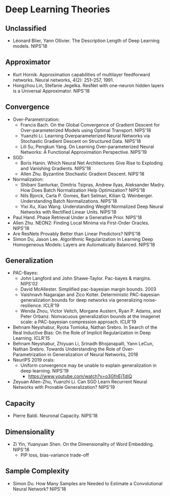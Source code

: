 # Deep Learning Theories

## Unclassified
- Léonard Blier, Yann Ollivier. The Description Length of Deep Learning models. NIPS'18

## Approximator
- Kurt Hornik. Approximation capabilities of multilayer feedforward networks. Neural networks, 4(2):
251–257, 1991.
- Hongzhou Lin, Stefanie Jegelka. ResNet with one-neuron hidden layers is a Universal Approximator. NIPS'18

## Convergence
- Over-Parametrization:
	- Francis Bach. On the Global Convergence of Gradient Descent for Over-parameterized Models using Optimal Transport. NIPS'18
	- Yuanzhi Li. Learning Overparameterized Neural Networks via Stochastic Gradient Descent on Structured Data. NIPS'18
	- Lili Su, Pengkun Yang. On Learning Over-parameterized Neural Networks: A Functional Approximation Perspective. NIPS'19
- SGD:
	- Boris Hanin. Which Neural Net Architectures Give Rise to Exploding and Vanishing Gradients. NIPS'18
	- Allen Zhu. Byzantine Stochastic Gradient Descent. NIPS'18
- Normalization:
	- Shibani Santurkar, Dimitris Tsipras, Andrew Ilyas, Aleksander Madry. How Does Batch Normalization Help Optimization? NIPS'18
	- Nils Bjorck, Carla P. Gomes, Bart Selman, Kilian Q. Weinberger. Understanding Batch Normalizations. NIPS'18
	- Yixi Xu, Xiao Wang. Understanding Weight Normalized Deep Neural Networks with Rectified Linear Units. NIPS'18
- Paul Hand. Phase Retrieval Under a Generative Prior. NIPS'18
- Allen Zhu. NEON2: Finding Local Minima via First-Order Oracles. NIPS'18
- Are ResNets Provably Better than Linear Predictors? NIPS'18
- Simon Du, Jason Lee. Algorithmic Regularization in Learning Deep Homogeneous Models: Layers are Automatically Balanced. NIPS'18

## Generalization
- PAC-Bayes:
	- John Langford and John Shawe-Taylor. Pac-bayes & margins. NIPS'02
	- David McAllester. Simplified pac-bayesian margin bounds. 2003
	- Vaishnavh Nagarajan and Zico Kolter. Deterministic PAC-bayesian generalization bounds for deep networks via generalizing noise-resilience. ICLR'19
	- Wenda Zhou, Victor Veitch, Morgane Austern, Ryan P. Adams, and Peter Orbanz. Nonvacuous generalization bounds at the imagenet scale: a PAC-bayesian compression approach. ICLR'19
- Behnam Neyshabur, Ryota Tomioka, Nathan Srebro. In Search of the Real Inductive Bias: On the Role of Implicit Regularization in Deep Learning. ICLR'15
- Behnam Neyshabur, Zhiyuan Li, Srinadh Bhojanapalli, Yann LeCun, Nathan Srebro. Towards Understanding the Role of Over-Parametrization in Generalization of Neural Networks, 2018
- NeurIPS 2019 orals:
	- Uniform convergence may be unable to explain generalization in deep learning. NIPS'19
		- https://www.youtube.com/watch?v=o3GfnEjTdIQ
- Zeyuan Allen-Zhu, Yuanzhi Li. Can SGD Learn Recurrent Neural Networks with Provable Generalization? NIPS'19

## Capacity
- Pierre Baldi. Neuronal Capacity. NIPS'18

## Dimensionality
- Zi Yin, Yuanyuan Shen. On the Dimensionality of Word Embedding. NIPS'18
	- PIP loss, bias-variance trade-off

## Sample Complexity
- Simon Du. How Many Samples are Needed to Estimate a Convolutional Neural Network? NIPS'18
